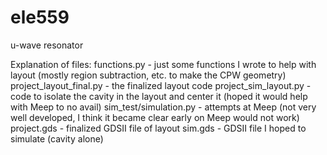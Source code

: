 # ele559
u-wave resonator

Explanation of files:
functions.py - just some functions I wrote to help with layout (mostly region subtraction, etc. to make the CPW geometry)
project_layout_final.py - the finalized layout code
project_sim_layout.py - code to isolate the cavity in the layout and center it (hoped it would help with Meep to no avail)
sim_test/simulation.py - attempts at Meep (not very well developed, I think it became clear early on Meep would not work)
project.gds - finalized GDSII file of layout
sim.gds - GDSII file I hoped to simulate (cavity alone)
